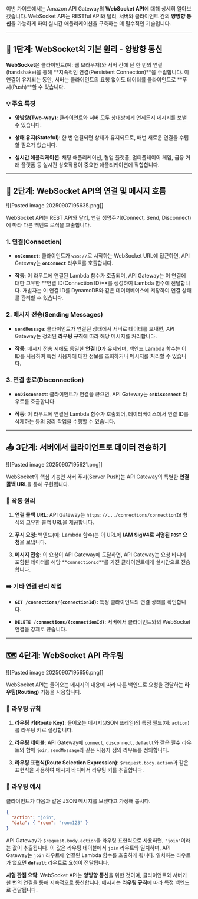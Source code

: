
이번 가이드에서는 Amazon API Gateway의 **WebSocket API**에 대해 상세히 알아보겠습니다. WebSocket API는 RESTful API와 달리, 서버와 클라이언트 간의 **양방향 통신**을 가능하게 하여 실시간 애플리케이션을 구축하는 데 필수적인 기술입니다.

---

## 🔄 1단계: WebSocket의 기본 원리 - 양방향 통신

**WebSocket**은 클라이언트(예: 웹 브라우저)와 서버 간에 단 한 번의 연결(handshake)을 통해 **지속적인 연결(Persistent Connection)**을 수립합니다. 이 연결이 유지되는 동안, 서버는 클라이언트의 요청 없이도 데이터를 클라이언트로 **푸시(Push)**할 수 있습니다.

### 💡 주요 특징

- **양방향(Two-way)**: 클라이언트와 서버 모두 상대방에게 언제든지 메시지를 보낼 수 있습니다.
    
- **상태 유지(Stateful)**: 한 번 연결되면 상태가 유지되므로, 매번 새로운 연결을 수립할 필요가 없습니다.
    
- **실시간 애플리케이션**: 채팅 애플리케이션, 협업 플랫폼, 멀티플레이어 게임, 금융 거래 플랫폼 등 실시간 상호작용이 중요한 애플리케이션에 적합합니다.

---

## 🔗 2단계: WebSocket API의 연결 및 메시지 흐름

![[Pasted image 20250907195635.png]]

WebSocket API는 REST API와 달리, 연결 생명주기(Connect, Send, Disconnect)에 따라 다른 백엔드 로직을 호출합니다.

### 1. **연결(Connection)**

- **`onConnect`**: 클라이언트가 `wss://`로 시작하는 WebSocket URL에 접근하면, API Gateway는 **`onConnect`** 라우트를 호출합니다.
    
- **작동**: 이 라우트에 연결된 Lambda 함수가 호출되며, API Gateway는 이 연결에 대한 고유한 **연결 ID(Connection ID)**를 생성하여 Lambda 함수에 전달합니다. 개발자는 이 연결 ID를 DynamoDB와 같은 데이터베이스에 저장하여 연결 상태를 관리할 수 있습니다.

### 2. **메시지 전송(Sending Messages)**

- **`sendMessage`**: 클라이언트가 연결된 상태에서 서버로 데이터를 보내면, API Gateway는 정의된 **라우팅 규칙**에 따라 해당 메시지를 처리합니다.
    
- **작동**: 메시지 전송 시에도 동일한 **연결 ID**가 유지되며, 백엔드 Lambda 함수는 이 ID를 사용하여 특정 사용자에 대한 정보를 조회하거나 메시지를 처리할 수 있습니다.

### 3. **연결 종료(Disconnection)**

- **`onDisconnect`**: 클라이언트가 연결을 끊으면, API Gateway는 **`onDisconnect`** 라우트를 호출합니다.
    
- **작동**: 이 라우트에 연결된 Lambda 함수가 호출되어, 데이터베이스에서 연결 ID를 삭제하는 등의 정리 작업을 수행할 수 있습니다.

---

## 📤 3단계: 서버에서 클라이언트로 데이터 전송하기

![[Pasted image 20250907195621.png]]

WebSocket의 핵심 기능인 서버 푸시(Server Push)는 API Gateway의 특별한 **연결 콜백 URL**을 통해 구현됩니다.

### 📝 작동 원리

1. **연결 콜백 URL**: API Gateway는 `https://.../connections/connectionId` 형식의 고유한 콜백 URL을 제공합니다.
    
2. **푸시 요청**: 백엔드(예: Lambda 함수)는 이 URL에 **IAM SigV4로 서명된 `POST` 요청**을 보냅니다.
    
3. **메시지 전송**: 이 요청이 API Gateway에 도달하면, API Gateway는 요청 바디에 포함된 데이터를 해당 **`connectionId`**를 가진 클라이언트에게 실시간으로 전송합니다.

### ➡️ 기타 연결 관리 작업

- **`GET /connections/{connectionId}`**: 특정 클라이언트의 연결 상태를 확인합니다.
    
- **`DELETE /connections/{connectionId}`**: 서버에서 클라이언트와의 WebSocket 연결을 강제로 끊습니다.

---

## 🗺️ 4단계: WebSocket API 라우팅

![[Pasted image 20250907195656.png]]

WebSocket API는 들어오는 메시지의 내용에 따라 다른 백엔드로 요청을 전달하는 **라우팅(Routing)** 기능을 사용합니다.

### 🔑 라우팅 규칙

1. **라우팅 키(Route Key)**: 들어오는 메시지(JSON 프레임)의 특정 필드(예: `action`)를 라우팅 키로 설정합니다.
    
2. **라우팅 테이블**: API Gateway에 `connect`, `disconnect`, `default`와 같은 필수 라우트와 함께 `join`, `sendMessage`와 같은 사용자 정의 라우트를 정의합니다.
    
3. **라우팅 표현식(Route Selection Expression)**: `$request.body.action`과 같은 표현식을 사용하여 메시지 바디에서 라우팅 키를 추출합니다.

### 📝 라우팅 예시

클라이언트가 다음과 같은 JSON 메시지를 보냈다고 가정해 봅시다.

```JSON
{
  "action": "join",
  "data": { "room": "room123" }
}
```

API Gateway가 `$request.body.action`을 라우팅 표현식으로 사용하면, `"join"`이라는 값이 추출됩니다. 이 값은 라우팅 테이블에서 `join` 라우트와 일치하며, API Gateway는 `join` 라우트에 연결된 Lambda 함수를 호출하게 됩니다. 일치하는 라우트가 없으면 **`default`** 라우트로 요청이 전달됩니다.

**시험 관점 요약**: WebSocket API는 **양방향 통신**을 위한 것이며, 클라이언트와 서버가 한 번의 연결을 통해 지속적으로 통신합니다. 메시지는 **라우팅 규칙**에 따라 특정 백엔드로 전달됩니다.